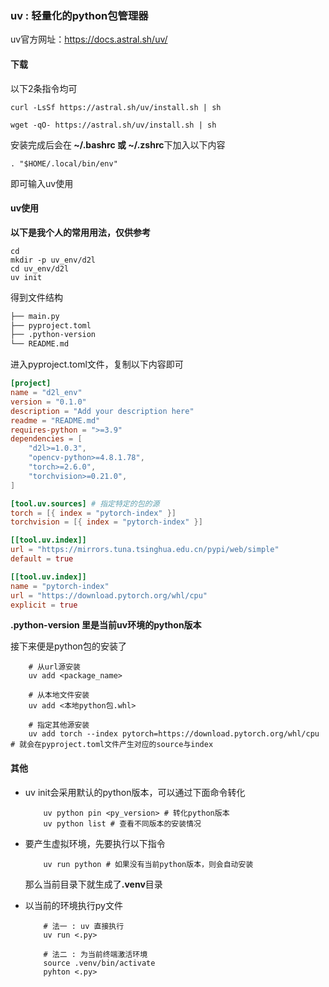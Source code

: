 ### uv : 轻量化的python包管理器

uv官方网址：https://docs.astral.sh/uv/

#### 下载

以下2条指令均可

```shell
curl -LsSf https://astral.sh/uv/install.sh | sh
```

```shell
wget -qO- https://astral.sh/uv/install.sh | sh
```

安装完成后会在<strong> ~/.bashrc 或 ~/.zshrc</strong>下加入以下内容
```shell
. "$HOME/.local/bin/env"
```

即可输入uv使用

#### uv使用

**以下是我个人的常用用法，仅供参考**

```shell
cd
mkdir -p uv_env/d2l
cd uv_env/d2l
uv init
```

得到文件结构

```txt
├── main.py
├── pyproject.toml
├── .python-version
└── README.md

```

进入pyproject.toml文件，复制以下内容即可

```toml
[project]
name = "d2l_env"
version = "0.1.0"
description = "Add your description here"
readme = "README.md"
requires-python = ">=3.9"
dependencies = [
    "d2l>=1.0.3",
    "opencv-python>=4.8.1.78",
    "torch>=2.6.0",
    "torchvision>=0.21.0",
]

[tool.uv.sources] # 指定特定的包的源
torch = [{ index = "pytorch-index" }]
torchvision = [{ index = "pytorch-index" }]

[[tool.uv.index]]
url = "https://mirrors.tuna.tsinghua.edu.cn/pypi/web/simple"
default = true

[[tool.uv.index]]
name = "pytorch-index"
url = "https://download.pytorch.org/whl/cpu"
explicit = true
```

**.python-version 里是当前uv环境的python版本**

接下来便是python包的安装了

```shell
    # 从url源安装
    uv add <package_name>

    # 从本地文件安装
    uv add <本地python包.whl>

    # 指定其他源安装
    uv add torch --index pytorch=https://download.pytorch.org/whl/cpu # 就会在pyproject.toml文件产生对应的source与index
```

#### 其他

- uv init会采用默认的python版本，可以通过下面命令转化
    ```shell
        uv python pin <py_version> # 转化python版本
        uv python list # 查看不同版本的安装情况
    ```

- 要产生虚拟环境，先要执行以下指令
    ```shell
        uv run python # 如果没有当前python版本，则会自动安装
    ```
    那么当前目录下就生成了<strong>.venv</strong>目录

- 以当前的环境执行py文件
    ```shell
        # 法一 : uv 直接执行
        uv run <.py>

        # 法二 : 为当前终端激活环境
        source .venv/bin/activate
        pyhton <.py>
    ```

